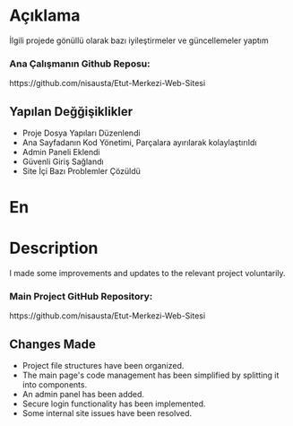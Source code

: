 <h1> Açıklama </h1>
<p>İlgili projede gönüllü olarak bazı iyileştirmeler ve güncellemeler yaptım</p>
  <h3>Ana Çalışmanın Github Reposu: </h3><p>https://github.com/nisausta/Etut-Merkezi-Web-Sitesi</p>
  
<h2>Yapılan Değğişiklikler</h2>
<ul>
  <li>Proje Dosya Yapıları Düzenlendi</li>
  <li>Ana Sayfadanın Kod Yönetimi, Parçalara ayırılarak kolaylaştırıldı</li>
  <li>Admin Paneli Eklendi</li>
  <li>Güvenli Giriş Sağlandı</li>
  <li>Site İçi Bazı Problemler Çözüldü</li>
</ul>
<h1>En</h1>
<h1>Description</h1>
<p>I made some improvements and updates to the relevant project voluntarily.</p>
<h3>Main Project GitHub Repository:</h3>
<p>https://github.com/nisausta/Etut-Merkezi-Web-Sitesi</p>

<h2>Changes Made</h2>
<ul>
  <li>Project file structures have been organized.</li>
  <li>The main page's code management has been simplified by splitting it into components.</li>
  <li>An admin panel has been added.</li>
  <li>Secure login functionality has been implemented.</li>
  <li>Some internal site issues have been resolved.</li>
</ul>
